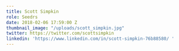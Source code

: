 ```yaml
---
title: Scott Simpkin
role: Seedrs
date: 2018-02-06 17:59:00 Z
thumbnail_image: "/uploads/scott_simpkin.jpg"
twitter: https://twitter.com/scottsimpkin
linkedin: 'https://www.linkedin.com/in/scott-simpkin-76b88580/ '
---
```


